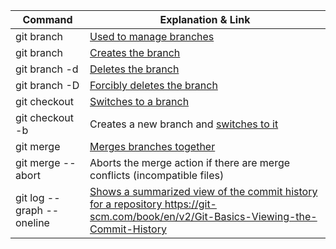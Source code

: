 | Command                     | Explanation & Link                                                                         |
| --------------------------- | ------------------------------------------------------------------------------------------ |
| git branch                  | [Used to manage branches](https://git-scm.com/docs/git-branch)                                                                    |
| git branch <name>           | [Creates the branch ](https://git-scm.com/book/en/v2/Git-Branching-Basic-Branching-and-Merging)                                                                        |
| git branch -d <name>        | [Deletes the branch ](https://git-scm.com/docs/git-branch#Documentation/git-branch.txt--D)                                                                        |
| git branch -D <name>        | [Forcibly deletes the branch  ](https://git-scm.com/docs/git-branch#Documentation/git-branch.txt--D)                                                              |
| git checkout <branch>       | [Switches to a branch](https://git-scm.com/docs/git-checkout)                                                                       |
| git checkout -b <branch>    | Creates a new branch and [switches to it](https://git-scm.com/docs/git-checkout#Documentation/git-checkout.txt--bltnewbranchgt)                                                    |
| git merge <branch>          | [Merges branches together ](https://git-scm.com/docs/git-merge)                                                                  |
| git merge --abort           | Aborts the merge action if there are merge conflicts (incompatible files)                  |
| git log --graph --oneline   | [Shows a summarized view of the commit history for a repository ](https://git-scm.com/book/en/v2/Git-Basics-Viewing-the-Commit-History)https://git-scm.com/book/en/v2/Git-Basics-Viewing-the-Commit-History                            |
